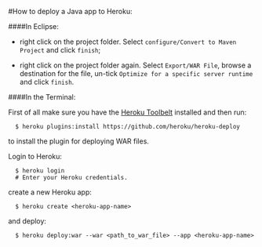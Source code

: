 #How to deploy a Java app to Heroku:

####In Eclipse:

- right click on the project folder. Select `configure/Convert to Maven Project` and click `finish`;

- right click on the project folder again. Select `Export/WAR File`, browse a destination for the file, un-tick `Optimize for a specific server runtime` and click `finish`.

####In the Terminal:

First of all make sure you have the [Heroku Toolbelt](https://toolbelt.heroku.com/) installed and then run:

```shell
  $ heroku plugins:install https://github.com/heroku/heroku-deploy
```
to install the plugin for deploying WAR files.

Login to Heroku:
```shell
  $ heroku login
  # Enter your Heroku credentials.
```

create a new Heroku app:
```shell
  $ heroku create <heroku-app-name>
```

and deploy:
```shell
  $ heroku deploy:war --war <path_to_war_file> --app <heroku-app-name>
```
